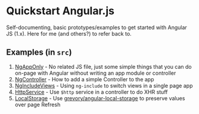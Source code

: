 # Quickstart Angular.js

Self-documenting, basic prototypes/examples to get started with Angular JS (1.x). Here for me (and others?) to refer back to.

## Examples (in `src`)

 1. [NgAppOnly](src/1.NgAppOnly.htm) - No related JS file, just some simple things that you can do on-page with Angular without writing an app module or controller
 2. [NgController](src/2.NgController.htm) - How to add a simple Controller to the app
 3. [NgIncludeViews](src/3.NgIncludeViews.htm) - Using `ng-include` to switch views in a single page app
 4. [HttpService](src/4.HttpService.htm) - Use `$http` service in a controller to do XHR stuff
 5. [LocalStorage](src/5.LocalStorage.htm) - Use [grevory/angular-local-storage][grev] to preserve values over page Refresh
 
[grev]: https://github.com/grevory/angular-local-storage